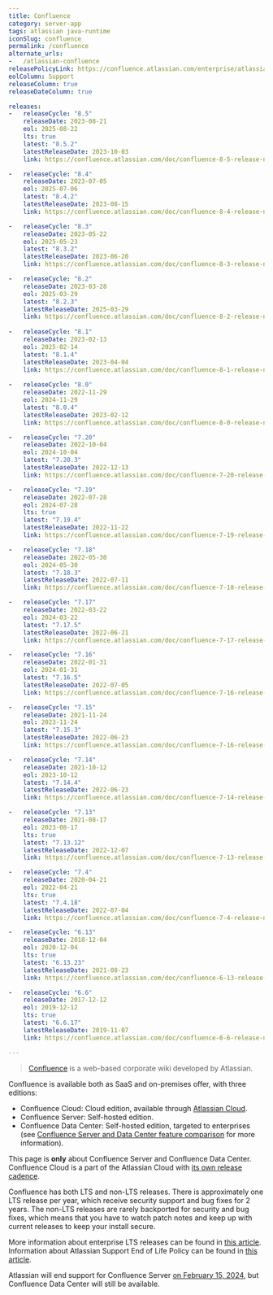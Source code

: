 ```yaml
---
title: Confluence
category: server-app
tags: atlassian java-runtime
iconSlug: confluence
permalink: /confluence
alternate_urls:
-   /atlassian-confluence
releasePolicyLink: https://confluence.atlassian.com/enterprise/atlassian-enterprise-releases-948227420.html#LongTermSupportreleases-Policyanddetails
eolColumn: Support
releaseColumn: true
releaseDateColumn: true

releases:
-   releaseCycle: "8.5"
    releaseDate: 2023-08-21
    eol: 2025-08-22
    lts: true
    latest: "8.5.2"
    latestReleaseDate: 2023-10-03
    link: https://confluence.atlassian.com/doc/confluence-8-5-release-notes-1252010185.html

-   releaseCycle: "8.4"
    releaseDate: 2023-07-05
    eol: 2025-07-06
    latest: "8.4.2"
    latestReleaseDate: 2023-08-15
    link: https://confluence.atlassian.com/doc/confluence-8-4-release-notes-1251411547.html

-   releaseCycle: "8.3"
    releaseDate: 2023-05-22
    eol: 2025-05-23
    latest: "8.3.2"
    latestReleaseDate: 2023-06-20
    link: https://confluence.atlassian.com/doc/confluence-8-3-release-notes-1236928237.html

-   releaseCycle: "8.2"
    releaseDate: 2023-03-28
    eol: 2025-03-29
    latest: "8.2.3"
    latestReleaseDate: 2025-03-29
    link: https://confluence.atlassian.com/doc/confluence-8-2-release-notes-1216971744.html
    
-   releaseCycle: "8.1"
    releaseDate: 2023-02-13
    eol: 2025-02-14
    latest: "8.1.4"
    latestReleaseDate: 2023-04-04
    link: https://confluence.atlassian.com/doc/confluence-8-1-release-notes-1206791873.html
    
-   releaseCycle: "8.0"
    releaseDate: 2022-11-29
    eol: 2024-11-29
    latest: "8.0.4"
    latestReleaseDate: 2023-02-12
    link: https://confluence.atlassian.com/doc/confluence-8-0-release-notes-1127254402.html

-   releaseCycle: "7.20"
    releaseDate: 2022-10-04
    eol: 2024-10-04
    latest: "7.20.3"
    latestReleaseDate: 2022-12-13
    link: https://confluence.atlassian.com/doc/confluence-7-20-release-notes-1142251039.html

-   releaseCycle: "7.19"
    releaseDate: 2022-07-28
    eol: 2024-07-28
    lts: true
    latest: "7.19.4"
    latestReleaseDate: 2022-11-22
    link: https://confluence.atlassian.com/doc/confluence-7-19-release-notes-1141976784.html

-   releaseCycle: "7.18"
    releaseDate: 2022-05-30
    eol: 2024-05-30
    latest: "7.18.3"
    latestReleaseDate: 2022-07-11
    link: https://confluence.atlassian.com/doc/confluence-7-18-release-notes-1115677302.html

-   releaseCycle: "7.17"
    releaseDate: 2022-03-22
    eol: 2024-03-22
    latest: "7.17.5"
    latestReleaseDate: 2022-06-21
    link: https://confluence.atlassian.com/doc/confluence-7-17-release-notes-1108683391.html

-   releaseCycle: "7.16"
    releaseDate: 2022-01-31
    eol: 2024-01-31
    latest: "7.16.5"
    latestReleaseDate: 2022-07-05
    link: https://confluence.atlassian.com/doc/confluence-7-16-release-notes-1087527591.html

-   releaseCycle: "7.15"
    releaseDate: 2021-11-24
    eol: 2023-11-24
    latest: "7.15.3"
    latestReleaseDate: 2022-06-23
    link: https://confluence.atlassian.com/doc/confluence-7-16-release-notes-1087527591.html

-   releaseCycle: "7.14"
    releaseDate: 2021-10-12
    eol: 2023-10-12
    latest: "7.14.4"
    latestReleaseDate: 2022-06-23
    link: https://confluence.atlassian.com/doc/confluence-7-14-release-notes-1063176411.html

-   releaseCycle: "7.13"
    releaseDate: 2021-08-17
    eol: 2023-08-17
    lts: true
    latest: "7.13.12"
    latestReleaseDate: 2022-12-07
    link: https://confluence.atlassian.com/doc/confluence-7-13-release-notes-1044114085.html

-   releaseCycle: "7.4"
    releaseDate: 2020-04-21
    eol: 2022-04-21
    lts: true
    latest: "7.4.18"
    latestReleaseDate: 2022-07-04
    link: https://confluence.atlassian.com/doc/confluence-7-4-release-notes-994312218.html

-   releaseCycle: "6.13"
    releaseDate: 2018-12-04
    eol: 2020-12-04
    lts: true
    latest: "6.13.23"
    latestReleaseDate: 2021-08-23
    link: https://confluence.atlassian.com/doc/confluence-6-13-release-notes-959288785.html

-   releaseCycle: "6.6"
    releaseDate: 2017-12-12
    eol: 2019-12-12
    lts: true
    latest: "6.6.17"
    latestReleaseDate: 2019-11-07
    link: https://confluence.atlassian.com/doc/confluence-6-6-release-notes-940116151.html

---
```


> [Confluence](https://www.atlassian.com/software/confluence) is a web-based corporate wiki
> developed by Atlassian.

Confluence is available both as SaaS and on-premises offer, with three editions:

- Confluence Cloud: Cloud edition, available through [Atlassian Cloud](https://www.atlassian.com/licensing/cloud).
- Confluence Server: Self-hosted edition.
- Confluence Data Center: Self-hosted edition, targeted to enterprises (see [Confluence Server and Data
  Center feature comparison](https://confluence.atlassian.com/doc/confluence-server-and-data-center-feature-comparison-953652032.html)
  for more information).

This page is **only** about Confluence Server and Confluence Data Center. Confluence Cloud is a part
of the Atlassian Cloud with [its own release cadence](https://confluence.atlassian.com/cloud/blog).

Confluence has both LTS and non-LTS releases. There is approximately one LTS release per year,
which receive security support and bug fixes for 2 years. The non-LTS releases are rarely backported
for security and bug fixes, which means that you have to watch patch notes and keep up with current
releases to keep your install secure.

More information about enterprise LTS releases can be found in 
[this article](https://www.atlassian.com/blog/enterprise/introducing-enterprise-releases).
Information about Atlassian Support End of Life Policy can be found in
[this article](https://confluence.atlassian.com/support/atlassian-support-end-of-life-policy-201851003.html).

Atlassian will end support for Confluence Server
[on February 15, 2024](https://www.atlassian.com/migration/assess/journey-to-cloud),
but Confluence Data Center will still be available.
